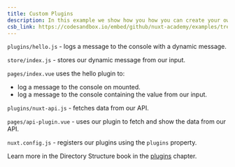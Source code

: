 ```yaml
---
title: Custom Plugins
description: In this example we show how you how you can create your own plugin
csb_link: https://codesandbox.io/embed/github/nuxt-academy/examples/tree/master/plugins/custom-plugins?fontsize=14&hidenavigation=1&module=%2Fplugins%2Fnuxt-api.js&theme=dark&view=editor
---
```


<example-intro></example-intro>

`plugins/hello.js` - logs a message to the console with a dynamic message.

`store/index.js` - stores our dynamic message from our input.

`pages/index.vue` uses the hello plugin to:

- log a message to the console on mounted.
- log a message to the console containing the value from our input.

`plugins/nuxt-api.js` - fetches data from our API.

`pages/api-plugin.vue` - uses our plugin to fetch and show the data from our API.

`nuxt.config.js` - registers our plugins using the `plugins` property.

<alert type="next">

Learn more in the Directory Structure book in the [plugins](/docs/directory-structure/plugins#inject-in-root--context) chapter.

</alert>

<code-sandbox :src="csb_link"></code-sandbox>
